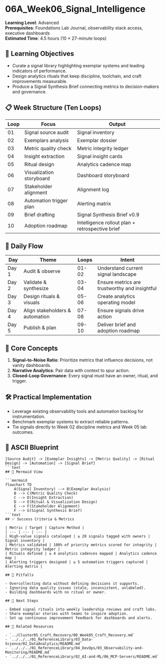 ﻿# 06A_Week06_Signal_Intelligence

**Learning Level**: Advanced  
**Prerequisites**: Foundations Lab Journal, observability stack access, executive dashboards  
**Estimated Time**: 4.5 hours (10 × 27-minute loops)

## 🎯 Learning Objectives

- Curate a signal library highlighting exemplar systems and leading indicators of performance.
- Design analytics rituals that keep discipline, toolchain, and craft improvements measurable.
- Produce a Signal Synthesis Brief connecting metrics to decision-makers and governance.

## 📋 Week Structure (Ten Loops)

| Loop | Focus | Output |
| --- | --- | --- |
| 01 | Signal source audit | Signal inventory |
| 02 | Exemplars analysis | Exemplar dossier |
| 03 | Metric quality check | Metric integrity ledger |
| 04 | Insight extraction | Signal insight cards |
| 05 | Ritual design | Analytics cadence map |
| 06 | Visualization storyboard | Dashboard storyboard |
| 07 | Stakeholder alignment | Alignment log |
| 08 | Automation trigger plan | Alerting matrix |
| 09 | Brief drafting | Signal Synthesis Brief v0.9 |
| 10 | Adoption roadmap | Intelligence rollout plan + retrospective brief |

## 🔄 Daily Flow

| Day | Theme | Loops | Intent |
| --- | --- | --- | --- |
| Day 1 | Audit & observe | 01-02 | Understand current signal landscape |
| Day 2 | Validate & synthesize | 03-04 | Ensure metrics are trustworthy and insightful |
| Day 3 | Design rituals & visuals | 05-06 | Create analytics operating model |
| Day 4 | Align stakeholders & automation | 07-08 | Ensure signals drive action |
| Day 5 | Publish & plan | 09-10 | Deliver brief and adoption roadmap |

## 🧠 Core Concepts

1. **Signal-to-Noise Ratio**: Prioritize metrics that influence decisions, not vanity dashboards.
2. **Narrative Analytics**: Pair data with context to spur action.
3. **Closed-Loop Governance**: Every signal must have an owner, ritual, and trigger.

## 🛠️ Practical Implementation

- Leverage existing observability tools and automation backlog for instrumentation.
- Benchmark exemplar systems to extract reliable patterns.
- Tie signals directly to Week 02 discipline metrics and Week 05 lab outcomes.

## 📐 ASCII Blueprint

```text
[Source Audit] -> [Exemplar Insights] -> [Metric Quality] -> [Ritual Design] -> [Automation] -> [Signal Brief]
```text
## 🧩 Mermaid View

```mermaid
flowchart TD
    A(Signal Inventory) --> B(Exemplar Analysis)
    B --> C(Metric Quality Check)
    C --> D(Insight Extraction)
    D --> E(Ritual & Visualization Design)
    E --> F(Stakeholder Alignment)
    F --> G(Signal Synthesis Brief)
```text
## ✅ Success Criteria & Metrics

| Metric | Target | Capture Method |
| --- | --- | --- |
| High-value signals cataloged | ≥ 20 signals tagged with owners | Signal inventory |
| Metrics validated | 100% of priority metrics scored for integrity | Metric integrity ledger |
| Rituals defined | ≥ 4 analytics cadences mapped | Analytics cadence map |
| Alerting triggers designed | ≥ 5 automation triggers captured | Alerting matrix |

## 🚧 Pitfalls

- Overcollecting data without defining decisions it supports.
- Ignoring data quality issues (stale, inconsistent, unlabeled).
- Building dashboards with no ritual or owner.

## 🧵 Next Steps

- Embed signal rituals into weekly leadership reviews and craft labs.
- Share exemplar stories with teams to inspire adoption.
- Set up continuous improvement feedback for dashboards and alerts.

## 🔗 Related Resources

- `../Cluster05_Craft_Recovery/00_Week05_Craft_Recovery.md`
- `../../../01_ReferenceLibrary/03_Data-Science/02_DataAnalytics/README.md`
- `../../../01_ReferenceLibrary/04_DevOps/03_Observability-and-Monitoring/README.md`
- `../../../01_ReferenceLibrary/02_AI-and-ML/06_MCP-Servers/README.md`
